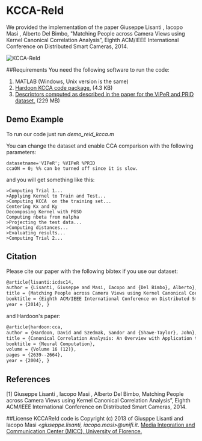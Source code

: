 KCCA-ReId
========

We provided the implementation of the paper Giuseppe Lisanti , Iacopo Masi , Alberto Del Bimbo, "Matching People across Camera Views using Kernel Canonical Correlation Analysis”, Eighth ACM/IEEE International Conference on Distributed Smart Cameras, 2014.

![KCCA-ReId](http://www.micc.unifi.it/masi/kcca.png)

##Requirements 
You need the following software to run the code:

1. MATLAB (Windows, Unix version is the same)
2. [Hardoon KCCA code package.](http://www.davidroihardoon.com/Professional/Code_files/kcca_package.tar.gz) (4.3 KB)
3. [Descriptors computed as described in the paper for the VIPeR and PRID dataset.](http://www.micc.unifi.it/lisanti/downloads/kccareid_data.zip) (229 MB)


## Demo Example
To run our code just run _demo_reid_kcca.m_
	
You can change the dataset and enable CCA comparison with the following parameters:

  	datasetname='VIPeR'; %VIPeR %PRID
  	ccaON = 0; %% can be turned off since it is slow.
  	
and you will get something like this:

	>Computing Trial 1...
	>Applying Kernel to Train and Test...
	>Computing KCCA  on the training set...
	Centering Kx and Ky
	Decomposing Kernel with PGSO
	Computing nbeta from nalpha
	>Projecting the test data...
	>Computing distances...
	>Evaluating results...
	>Computing Trial 2...



## Citation

Please cite our paper with the following bibtex if you use our dataset:

``` latex
@article{lisanti:icdsc14,
author = {Lisanti, Giuseppe and Masi, Iacopo and {Del Bimbo}, Alberto},
title = {Matching People across Camera Views using Kernel Canonical Correlation Analysis},
booktitle = {Eighth ACM/IEEE International Conference on Distributed Smart Cameras},
year = {2014}, }
``` 

and Hardoon's paper:

``` latex
@article{hardoon:cca,
author = {Hardoon, David and Szedmak, Sandor and {Shawe-Taylor}, John},
title = {Canonical Correlation Analysis: An Overview with Application to Learning Methods},
booktitle = {Neural Computation},
volume = {Volume 16 (12)},
pages = {2639--2664},
year = {2004}, }
```


## References

[1] Giuseppe Lisanti , Iacopo Masi , Alberto Del Bimbo, Matching People across Camera Views using Kernel Canonical Correlation Analysis”, Eighth ACM/IEEE International Conference on Distributed Smart Cameras, 2014.

##License
KCCAReId code is Copyright (c) 2013 of  Giusppe Lisanti and Iacopo Masi *\<giuseppe.lisanti, iacopo.masi\>@unifi.it*.
[Media Integration and Communication Center (MICC), University of Florence. ](http://www.micc.unifi.it/vim)
